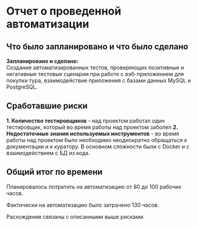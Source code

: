 # Отчет о проведенной автоматизации

## Что было запланировано и что было сделано

**Запланировано и сделано:** \
Создание автоматизированных тестов, проверяющих позитивные и негативные тестовые сценарии при работе с вэб-приложением для покупки тура, взаимодействие приложения с базами данных MySQL и PostgreSQL.

## Сработавшие риски

**1. Количество тестировщиков** - над проектом работал один тестировщик, который во время работы над проектом заболел
**2. Недостаточные знания используемых инструментов** - во время работы над проектом было необходимо неоднократно обращаться к документации и к куратору. В основном сложности были с Docker и с взаимодействием с БД из кода.

## Общий итог по времени

Планировалось потратить на автоматизацию от 80 до 100 рабочих часов.

Фактически на автоматизацию было затрачено 130 часов.

Расхождения связаны с описанными выше рисками.
